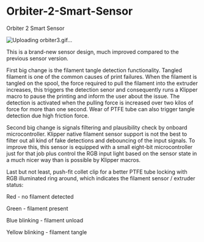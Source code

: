 # Orbiter-2-Smart-Sensor
Orbiter 2 Smart Sensor

![Uploading orbiter3.gif…]()


This is a brand-new sensor design, much improved compared to the previous sensor version.

First big change is the filament tangle detection functionality. Tangled filament is one of the common causes of print failures. When the filament is tangled on the spool, the force required to pull the filament into the extruder increases, this triggers the detection senor and consequently runs a Klipper macro to pause the printing and inform the user about the issue. The detection is activated when the pulling force is increased over two kilos of force for more than one second. Wear of PTFE tube can also trigger tangle detection due high friction force.

Second big change is signals filtering and plausibility check by onboard microcontroller. Klipper native filament sensor support is not the best to filter out all kind of fake detections and debouncing of the input signals. To improve this, this sensor is equipped with a small eight-bit microcontroller just for that job plus control the RGB input light based on the sensor state in a much nicer way than is possible by Klipper macros.

Last but not least, push-fit collet clip for a better PTFE tube locking with RGB illuminated
ring around, which indicates the filament sensor / extruder status:

Red - no filament detected

Green - filament present

Blue blinking - filament unload

Yellow blinking - filament tangle

